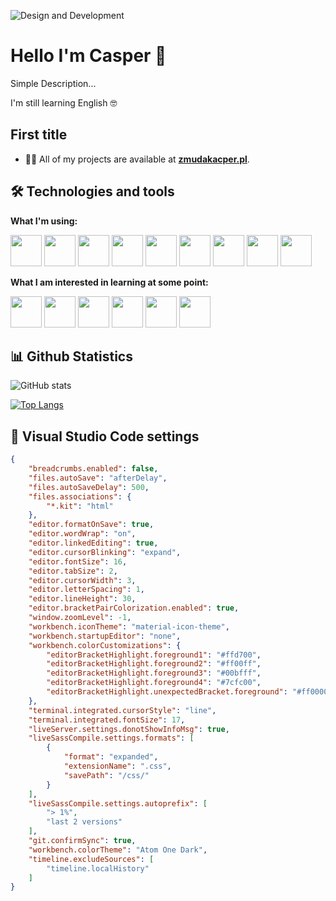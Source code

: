 ![Design and Development](http://zmudakacper.pl/image/github/baner.png)

# Hello I'm Casper 🌊

Simple Description...

I'm still learning English 🤓

## First title

- 👨‍💻 All of my projects are available at <a href="http://zmudakacper.pl">**zmudakacper.pl**</a>.

## 🛠 Technologies and tools

**What I'm using:**

<p>
    <img style="height: 50px;" src="http://www.zmudakacper.pl/image/github/html.png"></img>
    <img style="height: 50px;" src="http://www.zmudakacper.pl/image/github/css.png"></img>
    <img style="height: 50px;" src="http://www.zmudakacper.pl/image/github/sass.png"></img>
    <img style="height: 50px;" src="http://www.zmudakacper.pl/image/github/js.png"></img>
    <img style="height: 50px;" src="http://www.zmudakacper.pl/image/github/git.png"></img>
    <img style="height: 50px;" src="http://www.zmudakacper.pl/image/github/github.png"></img>
    <img style="height: 50px;" src="http://www.zmudakacper.pl/image/github/gulp.png"></img>
    <img style="height: 50px;" src="http://www.zmudakacper.pl/image/github/npm.png"></img>
    <img style="height: 50px;" src="http://www.zmudakacper.pl/image/github/vsc.png"></img>
</p>

**What I am interested in learning at some point:**

<p>
    <img style="height: 50px;" src="http://www.zmudakacper.pl/image/github/gsap.png"></img>
    <img style="height: 50px;" src="http://www.zmudakacper.pl/image/github/ts.png"></img>
    <img style="height: 50px;" src="http://www.zmudakacper.pl/image/github/react.png"></img>
    <img style="height: 50px;" src="http://www.zmudakacper.pl/image/github/firebase.png"></img>
    <img style="height: 50px;" src="http://www.zmudakacper.pl/image/github/node.png"></img>
    <img style="height: 50px;" src="http://www.zmudakacper.pl/image/github/styled.png"></img>
</p>

## 📊 Github Statistics

![GitHub stats](https://github-readme-stats.vercel.app/api?username=CasperZmuda&show_icons=true)

[![Top Langs](https://github-readme-stats.vercel.app/api/top-langs/?username=CasperZmuda)](https://github.com/anuraghazra/github-readme-stats)

## 🔮 Visual Studio Code settings

```json
{
    "breadcrumbs.enabled": false,
    "files.autoSave": "afterDelay",
    "files.autoSaveDelay": 500,
    "files.associations": {
        "*.kit": "html"
    },
    "editor.formatOnSave": true,
    "editor.wordWrap": "on",
    "editor.linkedEditing": true,
    "editor.cursorBlinking": "expand",
    "editor.fontSize": 16,
    "editor.tabSize": 2,
    "editor.cursorWidth": 3,
    "editor.letterSpacing": 1,
    "editor.lineHeight": 30,
    "editor.bracketPairColorization.enabled": true,
    "window.zoomLevel": -1,
    "workbench.iconTheme": "material-icon-theme",
    "workbench.startupEditor": "none",
    "workbench.colorCustomizations": {
        "editorBracketHighlight.foreground1": "#ffd700",
        "editorBracketHighlight.foreground2": "#ff00ff",
        "editorBracketHighlight.foreground3": "#00bfff",
        "editorBracketHighlight.foreground4": "#7cfc00",
        "editorBracketHighlight.unexpectedBracket.foreground": "#ff0000"
    },
    "terminal.integrated.cursorStyle": "line",
    "terminal.integrated.fontSize": 17,
    "liveServer.settings.donotShowInfoMsg": true,
    "liveSassCompile.settings.formats": [
        {
            "format": "expanded",
            "extensionName": ".css",
            "savePath": "/css/"
        }
    ],
    "liveSassCompile.settings.autoprefix": [
        "> 1%",
        "last 2 versions"
    ],
    "git.confirmSync": true,
    "workbench.colorTheme": "Atom One Dark",
    "timeline.excludeSources": [
        "timeline.localHistory"
    ]
}
```
